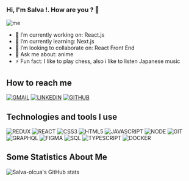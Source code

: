 ### Hi, I'm Salva !. How are you ? 👋 

![me](https://user-images.githubusercontent.com/18218718/166112738-823044b1-892d-4060-b114-3057e6f930f2.png)

<!--
**salva-olacua/salva-olacua** is a ✨ _special_ ✨ repository because its `README.md` (this file) appears on your GitHub profile.

Here are some ideas to get you started:
-->

- 🔭 I’m currently working on: React.js
- 🌱 I’m currently learning: Next.js
- 👯 I’m looking to collaborate on: React Front End
- 💬 Ask me about: anime
- ⚡ Fun fact: I like to play chess, also i like to listen Japanese music

## How to reach me 
<p>
  <a href="mailto:salvaolacua@gmail.com"><img src="https://img.icons8.com/color/40/000000/gmail-new.png" title="GMAIL"/></a>
  <a href="https://www.linkedin.com/in/salvador-olacua-530a3a177/"><img src="https://img.icons8.com/fluency/40/000000/linkedin.png" title="LINKEDIN"/></a>
  <a href="https://github.com/salva-olacua"><img src="https://img.icons8.com/ios-glyphs/40/000000/github.png" title="GITHUB"/></a>
</p>

## Technologies and tools I use

<p> 
  <img src="https://img.icons8.com/color/40/000000/redux.png" title="REDUX"/>
  <img src="https://img.icons8.com/office/40/000000/react.png" title="REACT"/> 
  <img src="https://img.icons8.com/color/40/000000/css3.png" title="CSS3"/>
  <img src="https://img.icons8.com/color/40/000000/html-5--v1.png" title="HTML5"/>
  <img src="https://img.icons8.com/color/40/000000/javascript--v1.png" title="JAVASCRIPT"/>
  <img src="https://img.icons8.com/color/40/000000/nodejs.png" title="NODE"/>
  <img src="https://img.icons8.com/color/40/000000/git.png" title="GIT"/>
  <img src="https://img.icons8.com/color/40/000000/graphql.png" title="GRAPHQL"/>
  <img src="https://img.icons8.com/color/40/000000/figma--v1.png" title="FIGMA"/>
  <img src="https://img.icons8.com/external-flaticons-lineal-color-flat-icons/40/000000/external-sql-web-hosting-flaticons-lineal-color-flat-icons.png" title="SQL"/>
  <img src="https://img.icons8.com/color/40/000000/typescript.png" title="TYPESCRIPT"/>
  <img src="https://img.icons8.com/color/40/000000/docker.png" title="DOCKER"/>
</p>
  

## Some Statistics About Me
![Salva-olcua's GitHub stats](https://github-readme-stats.vercel.app/api?username=salva-olacua&count_private=true&show_icons=true&theme=tokyonight)
